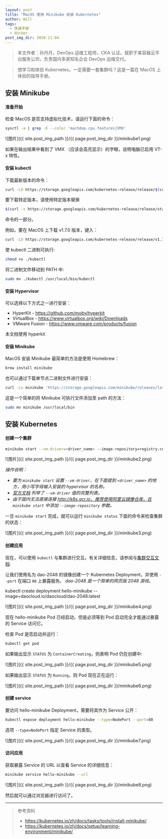```yaml
---
layout: post
title: "MacOS 使用 Minikube 安装 Kubernetes"
author: Will
tags: 
  - 快速手册
  - docker
post_img_dir: 2020-11-04
---
```


> 本文作者：孙丹丹，DevOps 运维工程师，CKA 认证。就职于某容器云平台服务公司，负责国内多家知名企业 DevOps 运维交付。

> 想学习和体验 Kubernetes，一定需要一套集群吗？这是一篇在 MacOS 上体验的指导手册。

## 安装 Minikube

#### 准备开始

检查 MacOS 是否支持虚拟化技术，请运行下面的命令：

```bash
sysctl -a | grep -E --color 'machdep.cpu.features|VMX'
```

![图片]({{ site.post_img_path }}/{{ page.post_img_dir }}/minikube1.png)

如果在输出结果中看到了 VMX （应该会高亮显示）的字眼，说明电脑已启用 VT-x 特性。

#### 安装 kubectl

下载最新版本的命令：

```bash
curl -LO https://storage.googleapis.com/kubernetes-release/release/$(curl -s https://storage.googleapis.com/kubernetes-release/release/stable.txt)/bin/darwin/amd64/kubectl
```

要下载特定版本，请使用特定版本替换 

```bash
$(curl -s https://storage.googleapis.com/kubernetes-release/release/stable.txt)`
```

命令的一部分。

例如，要在 MacOS 上下载 v1.7.0 版本，键入：

```bash
curl -LO https://storage.googleapis.com/kubernetes-release/release/v1.7.0/bin/darwin/amd64/kubectl
```

使 kubectl 二进制可执行:

```bash
chmod +x ./kubectl
```

将二进制文件移动到 PATH 中: 

```bash
sudo mv ./kubectl /usr/local/bin/kubectl
```

#### 安装 Hypervisor

可以选择以下方式之一进行安装：

- HyperKit - https://github.com/moby/hyperkit
- VirtualBox - https://www.virtualbox.org/wiki/Downloads
- VMware Fusion - https://www.vmware.com/products/fusion

本文档使用 hyperkit

#### 安装 Minikube

MacOS 安装 Minikube 最简单的方法是使用 Homebrew：

```bash
brew install minikube
```


也可以通过下载单节点二进制文件进行安装：

```bash
curl -Lo minikube 'https://storage.googleapis.com/minikube/releases/latest/minikube-darwin-amd64' && chmod +x minikube
```

这是一个简单的将 Minikube 可执行文件添加至 path 的方法：

```bash
sudo mv minikube /usr/local/bin
```

## 安装 Kubernetes

#### 创建一个集群

```bash
minikube start --vm-driver=<driver_name> --image-repository=registry.cn-hangzhou.aliyuncs.com/google_container
```

![图片]({{ site.post_img_path }}/{{ page.post_img_dir }}/minikube2.png)

*操作说明：*

- *要为 `minikube start` 设置 `--vm-driver`，在下面提到 `<driver_name>` 的地方，用小写字母输入安装的 hypervisor 的名称。*
- *[官方文档](https://kubernetes.io/docs/setup/learning-environment/minikube/#specifying-the-vm-driver) 列举了 `--vm-driver` 值的完整列表。*
- *由于国内无法直接连接 http://k8s.gcr.io，推荐使用阿里云镜像仓库，在 `minikube start` 中添加 `--image-repository` 参数。*

一旦 `minikube start` 完成，就可以运行 `minikube status` 下面的命令来检查集群的状态：


![图片]({{ site.post_img_path }}/{{ page.post_img_dir }}/minikube3.png)


#### 创建应用

现在，可以使用 `kubectl` 与集群进行交互。有关详细信息，请参阅与[集群交互文档](https://kubernetes.io/zh/docs/setup/learning-environment/minikube/#interacting-with-your-cluster): 

让我们使用名为 dao-2048 的镜像创建一个 Kubernetes Deployment，并使用 `--port` 在端口 `80` 上暴露服务。 *dao-2048 是一个简单的网页版 2048 游戏。*

kubectl create deployment hello-minikube --image=daocloud.io/daocloud/dao-2048:latest

![图片]({{ site.post_img_path }}/{{ page.post_img_dir }}/minikube4.png)

现在 hello-minikube Pod 已经启动，但是必须等到 Pod 启动完全才能通过暴露的 Service 访问它。

检查 Pod 是否启动并运行：
```bash
kubectl get pod
```

如果输出显示 `STATUS` 为 `ContainerCreating`，则表明 Pod 仍在创建中:

![图片]({{ site.post_img_path }}/{{ page.post_img_dir }}/minikube5.png)

如果输出显示 `STATUS` 为 `Running`，则 Pod 现在正在运行：

![图片]({{ site.post_img_path }}/{{ page.post_img_dir }}/minikube6.png)

#### 创建 service

要访问 hello-minikube Deployment，需要将其作为 Service 公开：

```bash
kubectl expose deployment hello-minikube --type=NodePort --port=80
```

选项 `--type=NodePort` 指定 Service 的类型。

![图片]({{ site.post_img_path }}/{{ page.post_img_dir }}/minikube7.png)

#### 访问应用

获取暴露 Service 的 URL 以查看 Service 的详细信息：

```bash
minikube service hello-minikube --url
```

![图片]({{ site.post_img_path }}/{{ page.post_img_dir }}/minikube8.png)

然后就可以通过浏览器进行访问了。

----

> 参考资料
> - https://kubernetes.io/zh/docs/tasks/tools/install-minikube/
> - https://kubernetes.io/zh/docs/setup/learning-environment/minikube/